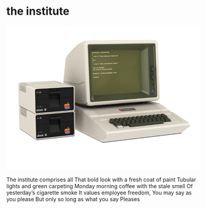 # the institute

![the institute](images/the%20institute.png)

The institute comprises all
That bold look with a fresh coat of paint
Tubular lights and green carpeting
Monday morning coffee with the stale smell
Of yesterday’s cigarette smoke
It values employee freedom,
You may say as you please
But only so long as what you say
Pleases
